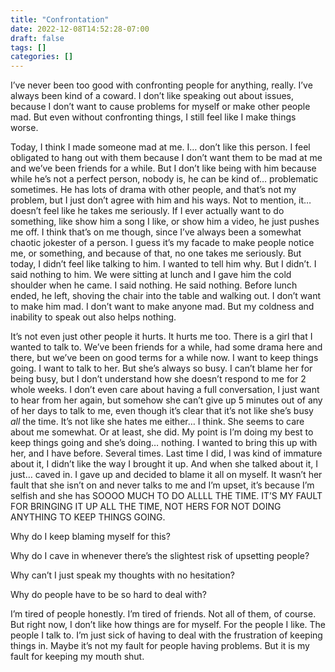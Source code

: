 ```yaml
---
title: "Confrontation"
date: 2022-12-08T14:52:28-07:00
draft: false
tags: []
categories: []
---
```


I’ve never been too good with confronting people for anything, really. I’ve always been kind of a coward. I don’t like speaking out about issues, because I don’t want to cause problems for myself or make other people mad. But even without confronting things, I still feel like I make things worse. 

Today, I think I made someone mad at me. I… don’t like this person. I feel obligated to hang out with them because I don’t want them to be mad at me and we’ve been friends for a while. But I don’t like being with him because while he’s not a perfect person, nobody is, he can be kind of… problematic sometimes. He has lots of drama with other people, and that’s not my problem, but I just don’t agree with him and his ways. Not to mention, it… doesn’t feel like he takes me seriously. If I ever actually want to do something, like show him a song I like, or show him a video, he just pushes me off. I think that’s on me though, since I’ve always been a somewhat chaotic jokester of a person. I guess it’s my facade to make people notice me, or something, and because of that, no one takes me seriously. But today, I didn’t feel like talking to him. I wanted to tell him why. But I didn’t. I said nothing to him. We were sitting at lunch and I gave him the cold shoulder when he came. I said nothing. He said nothing. Before lunch ended, he left, shoving the chair into the table and walking out. I don’t want to make him mad. I don’t want to make anyone mad. But my coldness and inability to speak out also helps nothing. 

It’s not even just other people it hurts. It hurts me too. There is a girl that I wanted to talk to. We’ve been friends for a while, had some drama here and there, but we’ve been on good terms for a while now. I want to keep things going. I want to talk to her. But she’s always so busy. I can’t blame her for being busy, but I don’t understand how she doesn’t respond to me for 2 whole weeks. I don’t even care about having a full conversation, I just want to hear from her again, but somehow she can’t give up 5 minutes out of any of her days to talk to me, even though it’s clear that it’s not like she’s busy *all* the time. It’s not like she hates me either… I think.  She seems to care about me somewhat. Or at least, she did. My point is I’m doing my best to keep things going and she’s doing… nothing. I wanted to bring this up with her, and I have before. Several times. Last time I did, I was kind of immature about it, I didn’t like the way I brought it up. And when she talked about it, I just… caved in. I gave up and decided to blame it all on myself. It wasn’t her fault that she isn’t on and never talks to me and I’m upset, it’s because I’m selfish and she has SOOOO MUCH TO DO ALLLL THE TIME. IT’S MY FAULT FOR BRINGING IT UP ALL THE TIME, NOT HERS FOR NOT DOING ANYTHING TO KEEP THINGS GOING. 

Why do I keep blaming myself for this?

Why do I cave in whenever there’s the slightest risk of upsetting people? 

Why can’t I just speak my thoughts with no hesitation?

Why do people have to be so hard to deal with?

I’m tired of people honestly. I’m tired of friends. Not all of them, of course. But right now, I don’t like how things are for myself. For the people I like. The people I talk to. I’m just sick of having to deal with the frustration of keeping things in. Maybe it’s not my fault for people having problems. But it is my fault for keeping my mouth shut. 
